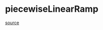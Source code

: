 # piecewiseLinearRamp

[source](github.com/OpenFOAM-jp/OpenFOAM-utilities-tutorials-jp/blob/master/v1906/mesh/generation/foamyMesh/conformalVoronoiMesh/faceAreaWeightModel/piecewiseLinearRamp/piecewiseLinearRamp.C/piecewiseLinearRamp.C)



